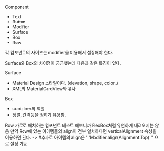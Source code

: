 Component
- Text
- Button
- Modifier
- Surface
- Box
- Row

각 컴포넌트의 사이즈는 modifier을 이용해서 설정해야 한다.

Surface와 Box의 차이점이 궁금했는데 다음과 같은 특징이 있다.

Surface
- Material Design 스타일이다. (elevation, shape, color..)
- XML의 MaterialCardView와 유사

Box
- container의 역할
- 정렬, 간격등을 정하기 유용함.

Row
가로로 배치하는 컴포넌트 테스트 해보니까 FlexBox처럼 유연하게 내려오지는 않음
만약 Row에 있는 아이템들의 align이 전부 일치하다면 verticalAlignment 속성을 이용하면 된다. -> #추가로 아이템의 align은 '''Modifier.align(Alignment.Top)''' 으로 설정 가능
